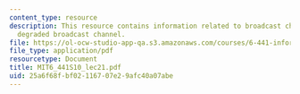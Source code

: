 ```yaml
---
content_type: resource
description: This resource contains information related to broadcast channel and gaussian
  degraded broadcast channel.
file: https://ol-ocw-studio-app-qa.s3.amazonaws.com/courses/6-441-information-theory-spring-2010/25a6f68fbf02116707e29afc40a07abe_MIT6_441S10_lec21.pdf
file_type: application/pdf
resourcetype: Document
title: MIT6_441S10_lec21.pdf
uid: 25a6f68f-bf02-1167-07e2-9afc40a07abe
---
```

